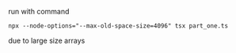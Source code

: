 run with command

```npx --node-options="--max-old-space-size=4096" tsx part_one.ts```

due to large size arrays
